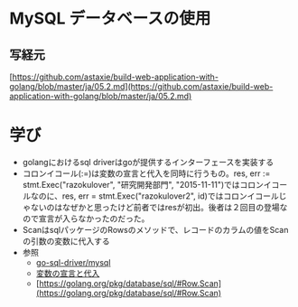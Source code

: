 #  MySQL データベースの使用

## 写経元

[https://github.com/astaxie/build-web-application-with-golang/blob/master/ja/05.2.md](https://github.com/astaxie/build-web-application-with-golang/blob/master/ja/05.2.md)

# 学び

- golangにおけるsql driverはgoが提供するインターフェースを実装する
- コロンイコール(:=)は変数の宣言と代入を同時に行うもの。res, err := stmt.Exec("razokulover", "研究開発部門", "2015-11-11")ではコロンイコールなのに、res, err = stmt.Exec("razokulover2", id)ではコロンイコールじゃないのはなぜかと思ったけど前者ではresが初出。後者は２回目の登場なので宣言が入らなかったのだった。
- ScanはsqlパッケージのRowsのメソッドで、レコードのカラムの値をScanの引数の変数に代入する
- 参照
  - [go-sql-driver/mysql](https://github.com/go-sql-driver/mysql)
  - [変数の宣言と代入](http://qiita.com/ohkawa/items/e7a056708ece04d06310#%E5%A4%89%E6%95%B0%E3%81%AE%E5%AE%A3%E8%A8%80%E3%81%A8%E4%BB%A3%E5%85%A5)
  - [https://golang.org/pkg/database/sql/#Row.Scan](https://golang.org/pkg/database/sql/#Row.Scan)